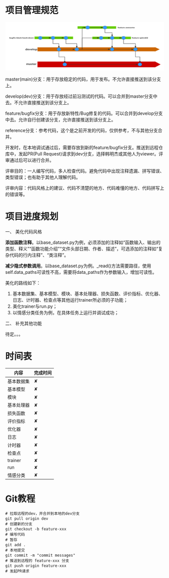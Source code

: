 
# 项目管理规范

![alt 属性文本](assets/develop_guide.png)

master(main)分支：用于存放稳定的代码，用于发布。不允许直接推送到该分支上。

develop(dev)分支：用于存放经过前沿测试的代码。可以合并到master分支中去。不允许直接推送到该分支上。

feature/bugfix分支：用于存放新特性/Bug修复的代码。可以合并到develop分支中去。允许自行创建该分支，允许直接推送到该分支上。

reference分支：参考代码，这个是之前开发的代码，仅供参考，不与其他分支合并。

开发时，在本地调试通过后，需要存放到新的feature/bugfix分支。推送到远程仓库中，发起PR(Pull Request)请求到dev分支，选择韩明杰或其他人为viewer。评审通过后可以进行合并。

评审目的：一人编写代码，多人检查代码。避免代码中出现注释遗漏、拼写错误、类型错误；也有助于其他人理解代码。

评审内容：代码风格上的建议、代码不清楚的地方、代码难懂的地方、代码拼写上的错误等。

# 项目进度规划

一、	美化代码风格

**添加函数注释**。以base_dataset.py为例，必须添加的注释如“函数输入、输出的类型、释义”“函数功能介绍”“文件头部日期、作者、描述”，可选添加的注释如“复杂代码的行内注释”、“类注释”。

**减少隐式参数调用**。以base_dataset.py为例。_read()方法需要路径，使用self.data_paths可读性不高，需要将data_paths作为参数输入，增加可读性。

美化的路线如下：
1. 基本数据集、基本模型、模块、基本处理器、损失函数、评价指标、优化器、日志、计时器、检查点等其他运行trainer所必须的子功能；
2. 美化trainer与run.py；
3. 以情感分类任务为例，在具体任务上运行并调试成功；

二、	补充其他功能


待定。。。


# 时间表

|  内容   | 完成时间  |
|  ----  | ----  |
| 基本数据集  | &#10008; |
| 基本模型  | &#10008; |
| 模块  | &#10008; |
| 基本处理器  | &#10008; |
| 损失函数  | &#10008; |
| 评价指标  | &#10008; |
| 优化器  | &#10008; |
| 日志  | &#10008; |
| 计时器  | &#10008; |
| 检查点  | &#10008; |
| trainer  | &#10008; |
| run  | &#10008; |
| 情感分类  | &#10008; |

# Git教程

```git
# 拉取远程的dev，并合并到本地的dev分支
git pull origin dev
# 创建新的分支
git checkout -b feature-xxx
# 编写代码
# 暂存
git add .
# 本地提交
git commit -m "commit messages"
# 推送到远程的 feature-xxx 分支
git push origin feature-xxx
# 发起PR请求
```

